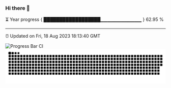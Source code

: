 ### Hi there 👋

⏳ Year progress { ██████████████████▁▁▁▁▁▁▁▁▁▁▁▁ } 62.95 %

---

⏰ Updated on Fri, 18 Aug 2023 18:13:40 GMT

![Progress Bar CI](https://github.com/liununu/liununu/workflows/Progress%20Bar%20CI/badge.svg)
![Snake](https://raw.githubusercontent.com/ZRQ-rikkie/ZRQ-rikkie/output/github-contribution-grid-snake.svg)
